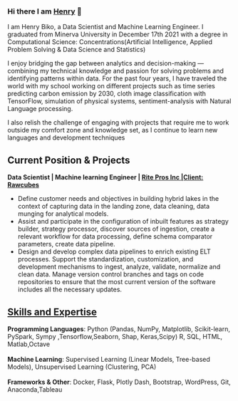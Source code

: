 ### Hi there I am [Henry](https://www.linkedin.com/in/henrybiko/) 👋

I am Henry Biko, a Data Scientist and Machine Learning Engineer. I graduated from Minerva University in December  17th 2021 with a degree in Computational Science: Concentrations(Artificial Intelligence, Applied Problem Solving & Data Science and Statistics)

I enjoy bridging the gap between analytics and decision-making — combining my technical knowledge and passion for solving problems and identifying patterns within data. For the past four years, I have traveled the world with my school working on different projects such as time series predicting carbon emission by 2030, cloth image classification with TensorFlow, simulation of physical systems, sentiment-analysis with Natural Language processing. 

I also relish the challenge of engaging with projects that require me to work outside my comfort zone and knowledge set, as I continue to learn new languages and development techniques

## Current Position & Projects
**Data Scientist | Machine learning Engineer | [Rite Pros Inc |Client: Rawcubes](http://www.ritepros.com/index.php)** 
<br>
* Define customer needs and objectives in building hybrid lakes in the context of capturing data in the landing zone, data cleaning, data munging for analytical models.
* Assist and participate in the configuration of inbuilt features as strategy builder, strategy processor, discover sources of ingestion, create a relevant workflow for data processing, define schema comparator parameters, create data pipeline.
* Design and develop complex data pipelines to enrich existing ELT processes.
Support the standardization, customization, and development mechanisms to ingest, analyze, validate, normalize and clean data.
Manage version control branches and tags on code repositories to ensure that the most current version of the software includes all the necessary updates.


## [Skills and Expertise](https://github.com/HenryBiko?tab=repositories)
**Programming Languages**: Python (Pandas, NumPy, Matplotlib, Scikit-learn, PySpark, Sympy ,Tensorflow,Seaborn, Shap, Keras,Scipy) R, SQL, HTML, Matlab,Octave
<br><br>
**Machine Learning**: Supervised Learning (Linear Models, Tree-based Models), Unsupervised Learning (Clustering, PCA)
<br><br>
**Frameworks & Other**: Docker, Flask, Plotly Dash, Bootstrap, WordPress, Git, Anaconda,Tableau


